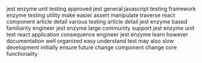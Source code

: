 jest enzyme unit testing approved jest general javascript testing framework enzyme testing utility make easier assert manipulate traverse react component article detail various testing article detail jest enzyme based familiarity engineer jest enzyme large community support jest enzyme unit test react application consequence engineer jest enzyme learn however documentation well organized easy understand test may also slow development initially ensure future change component change core functionality